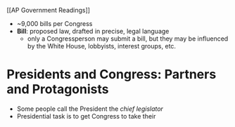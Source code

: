 [[AP Government Readings]]

- ~9,000 bills per Congress
- **Bill**: proposed law, drafted in precise, legal language
	- only a Congressperson may submit a bill, but they may be influenced by the White House, lobbyists, interest groups, etc.
# Presidents and Congress: Partners and Protagonists
 - Some people call the President the _chief legislator_
 - Presidential task is to get Congress to take their